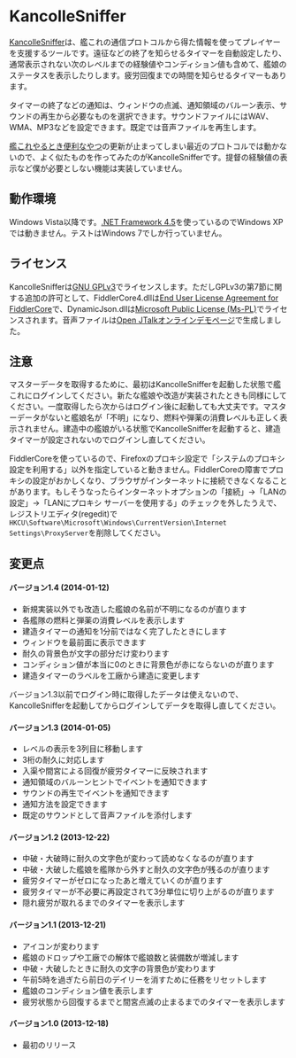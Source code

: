 KancolleSniffer
===============

[KancolleSniffer]は、艦これの通信プロトコルから得た情報を使ってプレイヤーを支援するツールです。遠征などの終了を知らせるタイマーを自動設定したり、通常表示されない次のレベルまでの経験値やコンディション値も含めて、艦娘のステータスを表示したりします。疲労回復までの時間を知らせるタイマーもあります。

タイマーの終了などの通知は、ウィンドウの点滅、通知領域のバルーン表示、サウンドの再生から必要なものを選択できます。サウンドファイルにはWAV、WMA、MP3などを設定できます。既定では音声ファイルを再生します。

[艦これやるとき便利なやつ]の更新が止まってしまい最近のプロトコルでは動かないので、よく似たものを作ってみたのがKancolleSnifferです。提督の経験値の表示など僕が必要としない機能は実装していません。

[KancolleSniffer]: http://kancollesniffer.sourceforge.jp/
[艦これやるとき便利なやつ]: http://ikbkr.blogspot.jp/p/kancolle.html

## 動作環境

Windows Vista以降です。[.NET Framework 4.5]を使っているのでWindows XPでは動きません。テストはWindows 7でしか行っていません。

[.NET Framework 4.5]: http://download.microsoft.com/download/B/A/4/BA4A7E71-2906-4B2D-A0E1-80CF16844F5F/dotNetFx45_Full_setup.exe

## ライセンス

KancolleSnifferは[GNU GPLv3][1]でライセンスします。ただしGPLv3の第7節に関する追加の許可として、FiddlerCore4.dllは[End User License Agreement for FiddlerCore][2]で、DynamicJson.dllは[Microsoft Public License (Ms-PL)][3]でライセンスされます。音声ファイルは[Open JTalkオンラインデモページ][4]で生成しました。

[1]: http://sourceforge.jp/magazine/07/09/02/130237
[2]: https://sourceforge.jp/projects/kancollesniffer/wiki/FiddlerCoreLicense
[3]: http://dynamicjson.codeplex.com/license
[4]: http://open-jtalk.sp.nitech.ac.jp/index.php

## 注意

マスターデータを取得するために、最初はKancolleSnifferを起動した状態で艦これにログインしてください。新たな艦娘や改造が実装されたときも同様にしてください。一度取得したら次からはログイン後に起動しても大丈夫です。マスターデータがないと艦娘名が「不明」になり、燃料や弾薬の消費レベルも正しく表示されません。建造中の艦娘がいる状態でKancolleSnifferを起動すると、建造タイマーが設定されないのでログインし直してください。

FiddlerCoreを使っているので、Firefoxのプロキシ設定で「システムのプロキシ設定を利用する」以外を指定していると動きません。FiddlerCoreの障害でプロキシの設定がおかしくなり、ブラウザがインターネットに接続できなくなることがあります。もしそうなったらインターネットオプションの「接続」→「LANの設定」→「LANにプロキシ サーバーを使用する」のチェックを外したうえで、レジストリエディタ(regedit)で`HKCU\Software\Microsoft\Windows\CurrentVersion\Internet Settings\ProxyServer`を削除してください。

## 変更点

#### バージョン1.4 (2014-01-12)

- 新規実装以外でも改造した艦娘の名前が不明になるのが直ります
- 各艦隊の燃料と弾薬の消費レベルを表示します
- 建造タイマーの通知を1分前ではなく完了したときにします
- ウィンドウを最前面に表示できます
- 耐久の背景色が文字の部分だけ変わります
- コンディション値が本当に0のときに背景色が赤にならないのが直ります
- 建造タイマーのラベルを工廠から建造に変更します

バージョン1.3以前でログイン時に取得したデータは使えないので、KancolleSnifferを起動してからログインしてデータを取得し直してください。

#### バージョン1.3 (2014-01-05)

- レベルの表示を3列目に移動します
- 3桁の耐久に対応します
- 入渠や間宮による回復が疲労タイマーに反映されます
- 通知領域のバルーンヒントでイベントを通知できます
- サウンドの再生でイベントを通知できます
- 通知方法を設定できます
- 既定のサウンドとして音声ファイルを添付します

#### バージョン1.2 (2013-12-22)

- 中破・大破時に耐久の文字色が変わって読めなくなるのが直ります
- 中破・大破した艦娘を艦隊から外すと耐久の文字色が残るのが直ります
- 疲労タイマーがゼロになったあと増えていくのが直ります
- 疲労タイマーが不必要に再設定されて3分単位に切り上がるのが直ります
- 隠れ疲労が取れるまでのタイマーを表示します

#### バージョン1.1 (2013-12-21)

- アイコンが変わります
- 艦娘のドロップや工廠での解体で艦娘数と装備数が増減します
- 中破・大破したときに耐久の文字の背景色が変わります
- 午前5時を過ぎたら前日のデイリーを消すために任務をリセットします
- 艦娘のコンディション値を表示します
- 疲労状態から回復するまでと間宮点滅の止まるまでのタイマーを表示します

#### バージョン1.0 (2013-12-18)

- 最初のリリース